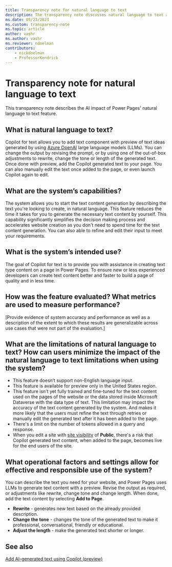 ```yaml
---
title: Transparency note for natural language to text
description: The transparency note discusses natural language to text and the key considerations for making use of this technology responsibly.
ms.date: 05/23/2023
ms.custom: transparency-note
ms.topic: article
author: vashr
ms.author: vashr
ms.reviewer: ndoelman
contributors:
    - nickdoelman
    - ProfessorKendrick
---
```


# Transparency note for natural language to text

This transparency note describes the AI impact of Power Pages' natural language to text feature.

## What is natural language to text?

Copilot for text allows you to add text component with preview of text ideas generated by using [Azure OpenAI](/azure/cognitive-services/openai/overview) large language models (LLMs). You can change the output by revising the prompt, or by using one of the out-of-box adjustments to rewrite, change the tone or length of the generated text. Once done with preview, add the Copilot generated text to your page. You can also manually edit the text once added to the page, or even launch Copilot again to edit.

## What are the system’s capabilities?

The system allows you to start the text content generation by describing the text you're looking to create, in natural language. This feature reduces the time it takes for you to generate the necessary text content by yourself. This capability significantly simplifies the decision making process and accelerates website creation as you don't need to spend time for the text content generation. You can also able to refine and edit their input to meet your requirements.

## What is the system’s intended use?

The goal of Copilot for text is to provide you with assistance in creating text type content on a page in Power Pages. To ensure new or less experienced developers can create text content better and faster to build a page of quality and in less time.

## How was the feature evaluated? What metrics are used to measure performance?

[Provide evidence of system accuracy and performance as well as a description of the extent to which these results are generalizable across use cases that were not part of the evaluation.]

## What are the limitations of natural language to text? How can users minimize the impact of the natural language to text limitations when using the system?

- This feature doesn’t support non-English language input.  
- This feature is available for preview only in the United States region.
- This feature isn't yet fully trained and fine-tuned for the text content used on the pages of the website or the data stored inside Microsoft Dataverse with the data type of text. This limitation may impact the accuracy of the text content generated by the system. And makes it more likely that the users must refine the text through retries or manually edit the generated text after it has been added to the page.  
- There's a limit on the number of tokens allowed in a query and response.  
- When you edit a site with [site visibility](security/site-visibility.md) of **Public**, there's a risk that Copilot generated text content, when added to the page, becomes live for the end users of the site.

## What operational factors and settings allow for effective and responsible use of the system?

You can describe the text you need for your website, and Power Pages uses LLMs to generate text content with a preview. Revise the output as required, or adjustments like rewrite, change tone and change length. When done, add the text content by selecting **Add to Page**. 

- **Rewrite** - generates new text based on the already provided description.
- **Change the tone** - changes the tone of the generated text to make it professional, conversational, friendly or educational.
- **Adjust the length** - make the generated text shorter or longer.

## See also

[Add AI-generated text using Copilot (preview)](getting-started/add-text-copilot.md)